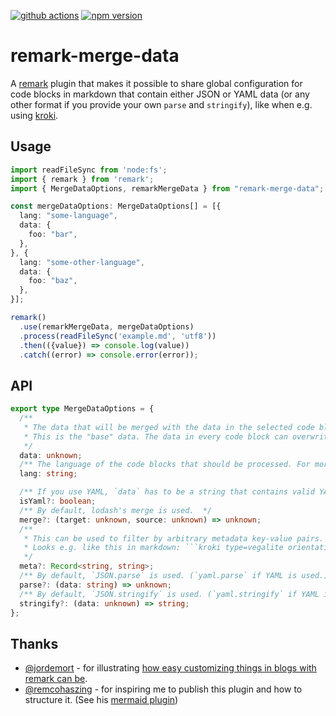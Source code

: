 [![github actions](https://github.com/s-h-a-d-o-w/remark-merge-data/actions/workflows/ci.yaml/badge.svg)](https://github.com/s-h-a-d-o-w/remark-merge-data/actions/workflows/ci.yaml)
[![npm version](https://img.shields.io/npm/v/remark-merge-data)](https://www.npmjs.com/package/remark-merge-data)

# remark-merge-data

A [remark](https://remark.js.org) plugin that makes it possible to share global configuration for code blocks in markdown that contain either JSON or YAML data (or any other format if you provide your own `parse` and `stringify`), like when e.g. using [kroki](https://github.com/show-docs/remark-kroki).

## Usage

```typescript
import readFileSync from 'node:fs';
import { remark } from 'remark';
import { MergeDataOptions, remarkMergeData } from "remark-merge-data";

const mergeDataOptions: MergeDataOptions[] = [{
  lang: "some-language",
  data: {
    foo: "bar",
  },
}, {
  lang: "some-other-language",
  data: {
    foo: "baz",
  },
}];

remark()
  .use(remarkMergeData, mergeDataOptions)
  .process(readFileSync('example.md', 'utf8'))
  .then(({value}) => console.log(value))
  .catch((error) => console.error(error));
```

## API

```typescript
export type MergeDataOptions = {
  /**
   * The data that will be merged with the data in the selected code blocks.
   * This is the "base" data. The data in every code block can overwrite the global data specified here.
   */
  data: unknown;
  /** The language of the code blocks that should be processed. For more specific filtering, use `meta` in addition. */
  lang: string;

  /** If you use YAML, `data` has to be a string that contains valid YAML. */
  isYaml?: boolean;
  /** By default, lodash's merge is used.  */
  merge?: (target: unknown, source: unknown) => unknown;
  /**
   * This can be used to filter by arbitrary metadata key-value pairs.
   * Looks e.g. like this in markdown: ```kroki type=vegalite orientation=horizontal
   */
  meta?: Record<string, string>;
  /** By default, `JSON.parse` is used. (`yaml.parse` if YAML is used.) */
  parse?: (data: string) => unknown;
  /** By default, `JSON.stringify` is used. (`yaml.stringify` if YAML is used.) */
  stringify?: (data: unknown) => string;
};
```

## Thanks

- [@jordemort](https://github.com/jordemort) - for illustrating [how easy customizing things in blogs with remark can be](https://jordemort.dev/blog/remark-all-the-things/).
- [@remcohaszing](https://github.com/remcohaszing) - for inspiring me to publish this plugin and how to structure it. (See his [mermaid plugin](https://github.com/remcohaszing/remark-mermaidjs/tree/main))
